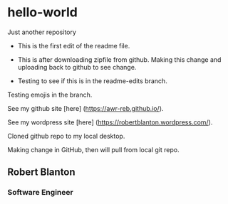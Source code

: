 # hello-world
Just another repository

- This is the first edit of the readme file.

- This is after downloading zipfile from github.  Making this change and uploading back to github to see change.

- Testing to see if this is in the readme-edits branch.

Testing emojis in the branch.  

See my github site [here] (https://awr-reb.github.io/).

See my wordpress site [here] (https://robertblanton.wordpress.com/).

Cloned github repo to my local desktop.

Making change in GitHub, then will pull from local git repo.


## Robert Blanton
### Software Engineer

